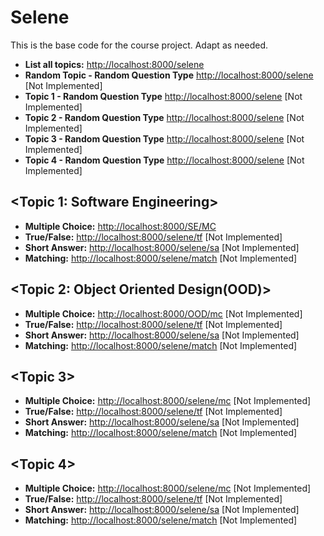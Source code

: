 # Selene
This is the base code for the course project. Adapt as needed.

 * **List all topics:** [http://localhost:8000/selene](http://localhost:8000/selene)
 * **Random Topic - Random Question Type** [http://localhost:8000/selene](http://localhost:8000/selene/random) [Not Implemented]
 * **Topic 1 - Random Question Type** [http://localhost:8000/selene](http://localhost:8000/selene/t1/random) [Not Implemented]
 * **Topic 2 - Random Question Type** [http://localhost:8000/selene](http://localhost:8000/selene/t2/random) [Not Implemented]
 * **Topic 3 - Random Question Type** [http://localhost:8000/selene](http://localhost:8000/selene/t3/random) [Not Implemented]
 * **Topic 4 - Random Question Type** [http://localhost:8000/selene](http://localhost:8000/selene/t4/random) [Not Implemented]


## <Topic 1: Software Engineering>
 * **Multiple Choice:** [http://localhost:8000/SE/MC](http://localhost:8000/SE/MC)
 * **True/False:** [http://localhost:8000/selene/tf](http://localhost:8000/selene/tf) [Not Implemented]    
 * **Short Answer:** [http://localhost:8000/selene/sa](http://localhost:8000/selene/sa) [Not Implemented]  
 * **Matching:** [http://localhost:8000/selene/match](http://localhost:8000/selene/match) [Not Implemented]  

## <Topic 2: Object Oriented Design(OOD)>
 * **Multiple Choice:** [http://localhost:8000/OOD/mc](http://localhost:8000/OOD/mc) [Not Implemented]
 * **True/False:** [http://localhost:8000/selene/tf](http://localhost:8000/selene/tf) [Not Implemented]    
 * **Short Answer:** [http://localhost:8000/selene/sa](http://localhost:8000/selene/sa) [Not Implemented]  
 * **Matching:** [http://localhost:8000/selene/match](http://localhost:8000/selene/match) [Not Implemented]  
 
## <Topic 3>
 * **Multiple Choice:** [http://localhost:8000/selene/mc](http://localhost:8000/selene/mc) [Not Implemented]
 * **True/False:** [http://localhost:8000/selene/tf](http://localhost:8000/selene/tf) [Not Implemented]    
 * **Short Answer:** [http://localhost:8000/selene/sa](http://localhost:8000/selene/sa) [Not Implemented]  
 * **Matching:** [http://localhost:8000/selene/match](http://localhost:8000/selene/match) [Not Implemented]  
 
## <Topic 4>
 * **Multiple Choice:** [http://localhost:8000/selene/mc](http://localhost:8000/selene/mc) [Not Implemented]
 * **True/False:** [http://localhost:8000/selene/tf](http://localhost:8000/selene/tf) [Not Implemented]    
 * **Short Answer:** [http://localhost:8000/selene/sa](http://localhost:8000/selene/sa) [Not Implemented]  
 * **Matching:** [http://localhost:8000/selene/match](http://localhost:8000/selene/match) [Not Implemented]  
 
